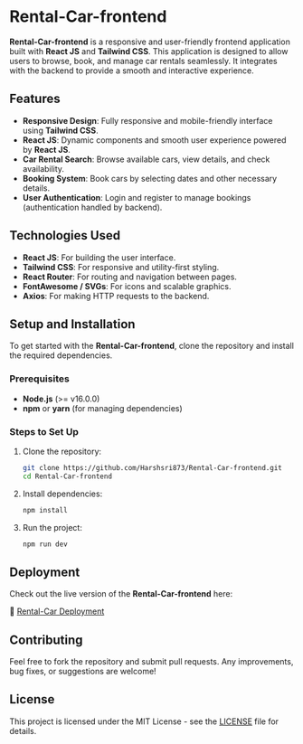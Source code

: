 



# Rental-Car-frontend

**Rental-Car-frontend** is a responsive and user-friendly frontend application built with **React JS** and **Tailwind CSS**. This application is designed to allow users to browse, book, and manage car rentals seamlessly. It integrates with the backend to provide a smooth and interactive experience.

## Features
- **Responsive Design**: Fully responsive and mobile-friendly interface using **Tailwind CSS**.
- **React JS**: Dynamic components and smooth user experience powered by **React JS**.
- **Car Rental Search**: Browse available cars, view details, and check availability.
- **Booking System**: Book cars by selecting dates and other necessary details.
- **User Authentication**: Login and register to manage bookings (authentication handled by backend).

## Technologies Used
- **React JS**: For building the user interface.
- **Tailwind CSS**: For responsive and utility-first styling.
- **React Router**: For routing and navigation between pages.
- **FontAwesome / SVGs**: For icons and scalable graphics.
- **Axios**: For making HTTP requests to the backend.

## Setup and Installation
To get started with the **Rental-Car-frontend**, clone the repository and install the required dependencies.

### Prerequisites
- **Node.js** (>= v16.0.0)
- **npm** or **yarn** (for managing dependencies)

### Steps to Set Up
1. Clone the repository:
   ```bash
   git clone https://github.com/Harshsri873/Rental-Car-frontend.git
   cd Rental-Car-frontend
   ```

2. Install dependencies:
   ```bash
   npm install
   ```

3. Run the project:
   ```bash
   npm run dev
   ```

## Deployment
Check out the live version of the **Rental-Car-frontend** here:

🔗 [Rental-Car Deployment](https://harsh-car-rental.netlify.app/)

## Contributing
Feel free to fork the repository and submit pull requests. Any improvements, bug fixes, or suggestions are welcome!

## License
This project is licensed under the MIT License - see the [LICENSE](LICENSE) file for details.


